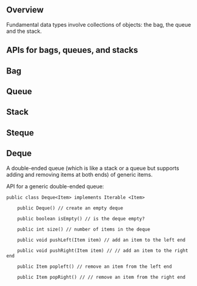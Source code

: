 ## Overview
Fundamental data types involve collections of objects: the bag, the queue and the stack.

## APIs for bags, queues, and stacks

## Bag

## Queue

## Stack

## Steque

## Deque
A double-ended queue (which is like a stack or a queue but supports adding and removing items at both ends) of generic items.

API for a generic double-ended queue:
```
public class Deque<Item> implements Iterable <Item>

    public Deque() // create an empty deque

    public boolean isEmpty() // is the deque empty?

    public int size() // number of items in the deque

    public void pushLeft(Item item) // add an item to the left end

    public void pushRight(Item item) // // add an item to the right end

    public Item popleft() // remove an item from the left end

    public Item popRight() // // remove an item from the right end
```